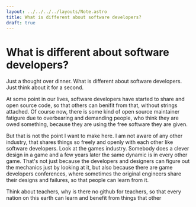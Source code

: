 ```yaml
---
layout: ../../../../layouts/Note.astro
title: What is different about software developers?
draft: true
---
```


# What is different about software developers?

Just a thought over dinner. What is different about
software developers. Just think about it for a second.

At some point in our lives, software developers have
started to share and open source code, so that others
can benifit from that, without strings attached. Of course
now, there is some kind of open source maintainer fatigure due
to overbearing and demanding people, who think they are 
owed something, because they are using the free software
they are given. 

But that is not the point I want to make here. I am not
aware of any other industry, that shares things so freely
and openly with each other like software developers. Look
at the games industry. Somebody does a clever design in a
game and a few years later the same dynamic is in every other
game. That's not just because the developers and designers
can figure out the mechanics just by looking at it, but 
also because there are game developers conferences, where 
sometimes the original engineers share their designs and
failures, so that people can learn from it.

Think about teachers, why 
is there no github for teachers, so that every nation on
this earth can learn and benefit from things that other


